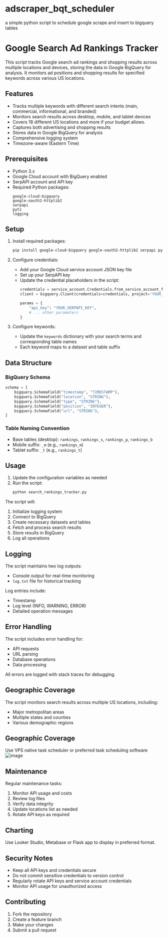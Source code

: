 # adscraper_bqt_scheduler
a simple python script to schedule google scrape and insert to bigquery tables

# Google Search Ad Rankings Tracker

This script tracks Google search ad rankings and shopping results across multiple locations and devices, storing the data in Google BigQuery for analysis. It monitors ad positions and shopping results for specified keywords across various US locations.

## Features

- Tracks multiple keywords with different search intents (main, commercial, informational, and branded)
- Monitors search results across desktop, mobile, and tablet devices
- Covers 18 different US locations and more if your budget allows.
- Captures both advertising and shopping results
- Stores data in Google BigQuery for analysis
- Comprehensive logging system
- Timezone-aware (Eastern Time)

## Prerequisites

- Python 3.x
- Google Cloud account with BigQuery enabled
- SerpAPI account and API key
- Required Python packages:
  ```
  google-cloud-bigquery
  google-oauth2-httplib2
  serpapi
  pytz
  logging
  ```

## Setup

1. Install required packages:
   ```bash
   pip install google-cloud-bigquery google-oauth2-httplib2 serpapi pytz
   ```

2. Configure credentials:
   - Add your Google Cloud service account JSON key file
   - Set up your SerpAPI key
   - Update the credential placeholders in the script:
     ```python
     credentials = service_account.Credentials.from_service_account_file('YOUR_SERVICE_ACCOUNT_FILE')
     client = bigquery.Client(credentials=credentials, project='YOUR_PROJECT_ID')
     ```
     ```python
     params = {
         "api_key": "YOUR_SERPAPI_KEY",
         # ... other parameters
     }
     ```

3. Configure keywords:
   - Update the `keywords` dictionary with your search terms and corresponding table names
   - Each keyword maps to a dataset and table suffix

## Data Structure

### BigQuery Schema
```python
schema = [
    bigquery.SchemaField("timestamp", "TIMESTAMP"),
    bigquery.SchemaField("location", "STRING"),
    bigquery.SchemaField("type", "STRING"),
    bigquery.SchemaField("position", "INTEGER"),
    bigquery.SchemaField("url", "STRING"),
]
```

### Table Naming Convention
- Base tables (desktop): `rankings`, `rankings_s`, `rankings_p`, `rankings_b`
- Mobile suffix: `_m` (e.g., `rankings_m`)
- Tablet suffix: `_t` (e.g., `rankings_t`)

## Usage

1. Update the configuration variables as needed
2. Run the script:
   ```bash
   python search_rankings_tracker.py
   ```

The script will:
1. Initialize logging system
2. Connect to BigQuery
3. Create necessary datasets and tables
4. Fetch and process search results
5. Store results in BigQuery
6. Log all operations

## Logging

The script maintains two log outputs:
- Console output for real-time monitoring
- `log.txt` file for historical tracking

Log entries include:
- Timestamp
- Log level (INFO, WARNING, ERROR)
- Detailed operation messages

## Error Handling

The script includes error handling for:
- API requests
- URL parsing
- Database operations
- Data processing

All errors are logged with stack traces for debugging.

## Geographic Coverage

The script monitors search results across multiple US locations, including:
- Major metropolitan areas
- Multiple states and counties
- Various demographic regions

## Geographic Coverage

Use VPS native task scheduler or preferred task scheduling software
![image](https://github.com/user-attachments/assets/46c9559f-6036-4884-8ccf-5892b64611ce)

## Maintenance

Regular maintenance tasks:
1. Monitor API usage and costs
2. Review log files
3. Verify data integrity
4. Update locations list as needed
5. Rotate API keys as required

## Charting

Use Looker Studio, Metabase or Flask app to display in preferred format. 

## Security Notes

- Keep all API keys and credentials secure
- Do not commit sensitive credentials to version control
- Regularly rotate API keys and service account credentials
- Monitor API usage for unauthorized access

## Contributing

1. Fork the repository
2. Create a feature branch
3. Make your changes
4. Submit a pull request
